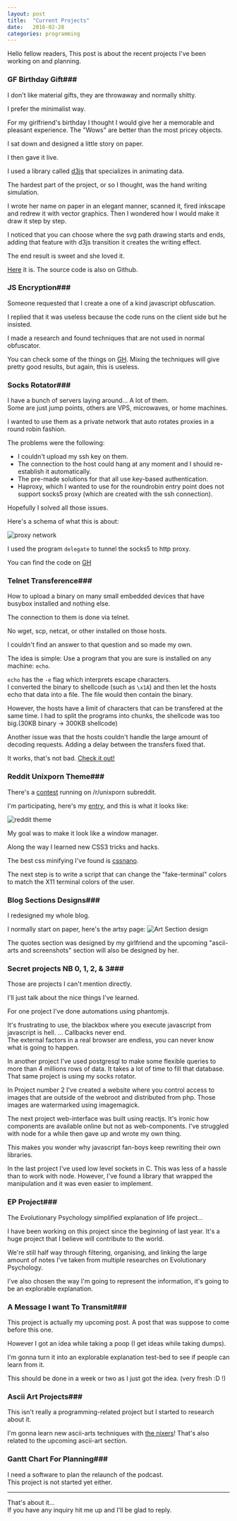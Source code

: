 ```yaml
---
layout: post
title:  "Current Projects"
date:   2016-02-28
categories: programming
---
```


Hello fellow readers,
This post is about the recent projects I've been working on and planning.

### GF Birthday Gift###

I don't like material gifts, they are throwaway and normally shitty.  


I prefer the minimalist way.


For my girlfriend's birthday I thought I would give her a memorable and pleasant
experience. The "Wows" are better than the most pricey objects.

I sat down and designed a little story on paper.

I then gave it live.

I used a library called [d3js](http://d3js.org/) that specializes in animating data.

The hardest part of the project, or so I thought, was the hand writing simulation.

I wrote her name on paper in an elegant manner, scanned it, fired inkscape
and redrew it with vector graphics. Then I wondered how I would make it draw it step by step.

I noticed that you can choose where the svg path drawing starts and ends, 
adding that feature with d3js transition it creates the writing effect.

The end result is sweet and she loved it.  

[Here](http://venam.nixers.net/a_gift) it is. The source code is also on Github.


### JS Encryption###

Someone requested that I create a one of a kind javascript obfuscation.

I replied that it was useless because the code runs on the client side but he insisted.

I made a research and found techniques that are not used in normal obfuscator.

You can check some of the things on [GH](https://github.com/venam/JS-Encrypt).
Mixing the techniques will give pretty good results, but again, this is useless.


### Socks Rotator###

I have a bunch of servers laying around... A lot of them.  
Some are just jump points, others are VPS, microwaves, or home machines.

I wanted to use them as a private network that auto rotates proxies in a round robin fashion.

The problems were the following:

* I couldn't upload my ssh key on them.
* The connection to the host could hang at any moment and I should re-establish it automatically.
* The pre-made solutions for that all use key-based authentication.
* Haproxy, which I wanted to use for the roundrobin entry point does not support socks5 proxy (which are created with the ssh connection).

Hopefully I solved all those issues.

Here's a schema of what this is about:

![proxy network]({{site.baseurl}}/assets/proxy_network.jpg)

I used the program `delegate` to tunnel the socks5 to http proxy.

You can find the code on [GH](https://github.com/venam/SSH-Tunnel-Password-Based-Auto-Reconnect)


### Telnet Transference###

How to upload a binary on many small embedded devices that have
busybox installed and nothing else.

The connection to them is done via telnet.

No wget, scp, netcat, or other installed on those hosts.

I couldn't find an answer to that question and so made my own.

The idea is simple: Use a program that you are sure is installed on any
machine: `echo`.

`echo` has the `-e` flag which interprets escape characters.   
I converted the binary to shellcode (such as `\x1A`) and then let the hosts echo
that data into a file. The file would then contain the binary.

However, the hosts have a limit of characters that can be transfered at the same time.
I had to split the programs into chunks, the shellcode was too big.(30KB binary -> 300KB shellcode)

Another issue was that the hosts couldn't handle the large amount of decoding requests.
Adding a delay between the transfers fixed that.

It works, that's not bad.
[Check it out!](https://github.com/venam/Telnet-Transference)


### Reddit Unixporn Theme###
There's a [contest](https://www.reddit.com/r/unixporn/comments/43g60f/its_finally_here_announcing_the_unixporn_css/) running on /r/unixporn subreddit.

I'm participating, here's my [entry](https://www.reddit.com/r/unixporn/comments/43g60f/its_finally_here_announcing_the_unixporn_css/czs0zo4), and this is what it looks like:


![reddit theme]({{site.baseurl}}/assets/reddit_theme.png)

My goal was to make it look like a window manager.

Along the way I learned new CSS3 tricks and hacks.


The best css minifying I've found is [cssnano](http://cssnano.co/).

The next step is to write a script that can change the "fake-terminal" colors to match the X11 terminal colors of the user.


### Blog Sections Designs###

I redesigned my whole blog.


I normally start on paper, here's the artsy page:
![Art Section design]({{site.baseurl}}/assets/art_section.jpg)

The quotes section was designed by my girlfriend and the upcoming "ascii-arts and
screenshots" section will also be designed by her.


### Secret projects NB 0, 1, 2, & 3###

Those are projects I can't mention directly.

I'll just talk about the nice things I've learned.

For one project I've done automations using phantomjs.

It's frustrating to use, the blackbox where you execute javascript from javascript is hell.
... Callbacks never end.  
The external factors in a real browser are endless, you can never know what is going to happen.


In another project I've used postgresql to make some flexible queries to more than 4 millions rows of data. It takes a lot of time to fill that database. That same project is using my socks rotator.


In Project number 2 I've created a website where you control access to images that are outside of the webroot and distributed from php.
Those images are watermarked using imagemagick.


The next project web-interface was built using reactjs.
It's ironic how components are available online but not as web-components. I've struggled with node for a while then gave up and wrote my own thing.  

This makes you wonder why javascript fan-boys keep rewriting their own libraries.


In the last project I've used low level sockets in C.
This was less of a hassle than to work with node.
However, I've found a library that wrapped the manipulation and it was even easier to implement.


### EP Project###

The Evolutionary Psychology simplified explanation of life project...  

I have been working on this project since the beginning of last year.
It's a huge project that I believe will contribute to the world.

We're still half way through filtering, organising, and linking the large amount of notes
I've taken from multiple researches on Evolutionary Psychology.

I've also chosen the way I'm going to represent the information, it's going to be
an explorable explanation.


### A Message I want To Transmit###

This project is actually my upcoming post. A post that was suppose to come before this one.

However I got an idea while taking a poop (I get ideas while taking dumps).

I'm gonna turn it into an explorable explanation test-bed to see if people can learn from it.

This should be done in a week or two as I just got the idea. (very fresh :D !)

### Ascii Art Projects###

This isn't really a programming-related project but I started to research about it.

I'm gonna learn new ascii-arts techniques with [the nixers](https://nixers.net/showthread.php?tid=1849)!
That's also related to the upcoming ascii-art section.

### Gantt Chart For Planning###
I need a software to plan the relaunch of the podcast.  
This project is not started yet either.


----


That's about it...  
If you have any inquiry hit me up and I'll be glad to reply.
